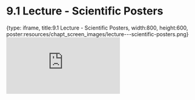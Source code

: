 # 9.1 Lecture - Scientific Posters
 
{type: iframe, title:9.1 Lecture - Scientific Posters, width:800, height:600, poster:resources/chapt_screen_images/lecture---scientific-posters.png}
![](http://science.c-moor.org/CURE-MicrobialMysteries/lecture---scientific-posters.html)
 

 
